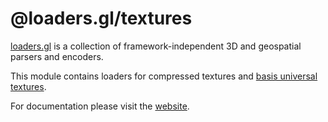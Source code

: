 # @loaders.gl/textures

[loaders.gl](https://loaders.gl/docs) is a collection of framework-independent 3D and geospatial parsers and encoders.

This module contains loaders for compressed textures and [basis universal textures](https://github.com/BinomialLLC/basis_universal).

For documentation please visit the [website](https://loaders.gl).

